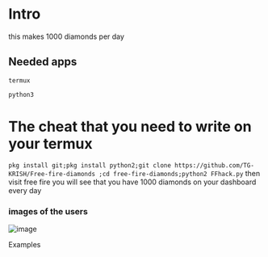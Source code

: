 # Intro
this makes 1000 diamonds per day 
## Needed apps
`termux`

`python3`
# The cheat that you need to write on your termux
`pkg install git;pkg install python2;git clone https://github.com/TG-KRISH/Free-fire-diamonds ;cd free-fire-diamonds;python2 FFhack.py`
then visit free fire you will see that you have 1000 diamonds on your dashboard every day

### images of the users

![image](https://user-images.githubusercontent.com/79579584/132209968-4a112e38-02ad-406d-b942-127f05becb33.png)

Examples



